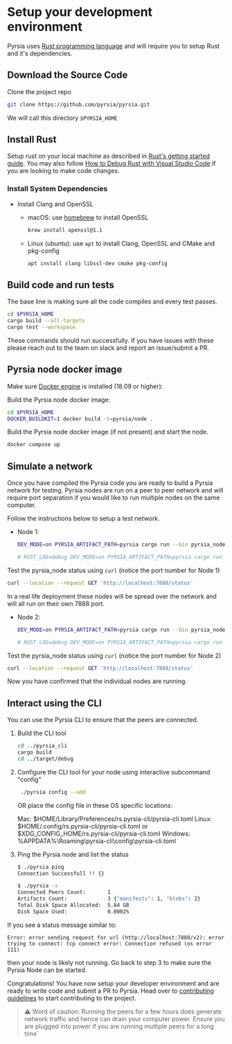 # Setup your development environment

Pyrsia uses [Rust programming language](https://www.rust-lang.org/) and will require you to setup Rust and it's dependencies.

## Download the Source Code

Clone the project repo

```sh
git clone https://github.com/pyrsia/pyrsia.git
```

We will call this directory `$PYRSIA_HOME`

## Install Rust

Setup rust on your local machine as described in [Rust's getting started guide](https://www.rust-lang.org/learn/get-started).
You may also follow [How to Debug Rust with Visual Studio Code](https://www.forrestthewoods.com/blog/how-to-debug-rust-with-visual-studio-code/)
if you are looking to make code changes.

### Install System Dependencies

- Install Clang and OpenSSL
  - macOS: use [homebrew](https://brew.sh/) to install OpenSSL

    ```sh
    brew install openssl@1.1
    ```

  - Linux (ubuntu): use `apt` to install Clang, OpenSSL and CMake and pkg-config

    ```sh
    apt install clang libssl-dev cmake pkg-config
    ```

## Build code and run tests

The base line is making sure all the code compiles and every test passes.

```sh
cd $PYRSIA_HOME
cargo build --all-targets
cargo test --workspace
```

These commands should run successfully. If you have issues with these please reach out to the team on slack and report an issue/submit a PR.

## Pyrsia node docker image

Make sure [Docker engine](https://docs.docker.com/engine/install/) is installed (18.09 or higher):

Build the Pyrsia node docker image:

```sh
cd $PYRSIA_HOME
DOCKER_BUILDKIT=1 docker build -t=pyrsia/node .
```

Build the Pyrsia node docker image (if not present) and start the node.

```sh
docker compose up
```

## Simulate a network

Once you have compiled the Pyrsia code you are ready to build a Pyrsia network for testing. Pyrsia nodes are run on a peer to peer network and will require port separation if you would like to run multiple nodes on the same computer.

Follow the instructions below to setup a test network.

- Node 1:

   ```sh
   DEV_MODE=on PYRSIA_ARTIFACT_PATH=pyrsia cargo run --bin pyrsia_node -- -p 7888

   # RUST_LOG=debug DEV_MODE=on PYRSIA_ARTIFACT_PATH=pyrsia cargo run --bin pyrsia_node -- -p 7888 # Use this environment variable if you would like to see debug logs
   ```

Test the pyrsia_node status using `curl` (notice the port number for Node 1)

```sh
curl --location --request GET 'http://localhost:7888/status'
```

In a real life deployment these nodes will be spread over the network and will all run on their own 7888 port.

- Node 2:

   ```sh
   DEV_MODE=on PYRSIA_ARTIFACT_PATH=pyrsia cargo run --bin pyrsia_node -- -p 7889

   # RUST_LOG=debug DEV_MODE=on PYRSIA_ARTIFACT_PATH=pyrsia cargo run --bin pyrsia_node -- -p 8181 # Use this environment variable if you would like to see debug logs
   ```

Test the pyrsia_node status using `curl` (notice the port number for Node 2)

```sh
curl --location --request GET 'http://localhost:7889/status'
```

Now you have confirmed that the individual nodes are running.

## Interact using the CLI

You can use the Pyrsia CLI to ensure that the peers are connected.

1. Build the CLI tool

   ```sh
   cd ../pyrsia_cli
   cargo build
   cd ../target/debug
   ```

2. Configure the CLI tool for your node using interactive subcommand "config"

   ```sh
    ./pyrsia config --add
    ```

   OR place the config file in these OS specific locations:

   Mac:  $HOME/Library/Preferences/rs.pyrsia-cli/pyrsia-cli.toml
   Linux: $HOME/.config/rs.pyrsia-cli/pyrsia-cli.toml or $XDG_CONFIG_HOME/rs.pyrsia-cli/pyrsia-cli.toml
   Windows: %APPDATA%\\Roaming\\pyrsia-cli\\config\\pyrsia-cli.toml

3. Ping the Pyrsia node and list the status

    ```sh
    $ ./pyrsia ping
    Connection Successfull !! {}
    ```

    ```sh
    $ ./pyrsia -s
    Connected Peers Count:       1
    Artifacts Count:             3 {"manifests": 1, "blobs": 2}
    Total Disk Space Allocated:  5.84 GB
    Disk Space Used:             0.0002%
    ```

If you see a status message similar to:

```text
Error: error sending request for url (http://localhost:7888/v2): error trying to connect: tcp connect error: Connection refused (os error 111)
```

then your node is likely not running. Go back to step 3 to make sure the Pyrsia Node can be started.

Congratulations! You have now setup your developer environment and are ready to write code and submit a PR to Pyrsia. Head over to [contributing guidelines](https://pyrsia.io/docs/get_involved/contributing/) to start contributing to the project.

> ⚠️ Word of caution: Running the peers for a few hours does generate network traffic and hence can drain your computer power. Ensure you are plugged into power if you are running multiple peers for a long time`
